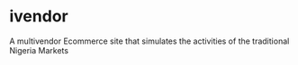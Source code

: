 # ivendor
A multivendor Ecommerce site that simulates the activities of the traditional Nigeria Markets
